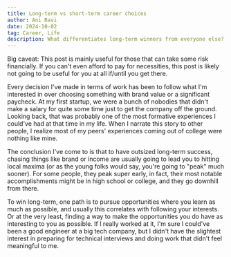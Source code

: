 ```yaml
---
title: Long-term vs short-term career choices
author: Ani Ravi
date: 2024-10-02
tag: Career, Life
description: What differentiates long-term winners from everyone else?
---
```


Big caveat: This post is mainly useful for those that can take some risk financially. If you can't even afford to pay for necessities, this post is likely not going to be useful for you at all if/until you get there.

Every decision I've made in terms of work has been to follow what I'm interested in over choosing something with brand value or a significant paycheck. At my first startup, we were a bunch of nobodies that didn't make a salary for quite some time just to get the company off the ground. Looking back, that was probably one of the most formative experiences I could've had at that time in my life. When I narrate this story to other people, I realize most of my peers' experiences coming out of college were nothing like mine.

The conclusion I've come to is that to have outsized long-term success, chasing things like brand or income are usually going to lead you to hitting local maxima (or as the young folks would say, you're going to "peak" much sooner). For some people, they peak super early, in fact, their most notable accomplishments might be in high school or college, and they go downhill from there.

To win long-term, one path is to pursue opportunities where you learn as much as possible, and usually this correlates with following your interests. Or at the very least, finding a way to make the opportunities you do have as interesting to you as possible. If I really worked at it, I'm sure I could've been a good engineer at a big tech company, but I didn't have the slightest interest in preparing for technical interviews and doing work that didn't feel meaningful to me.
